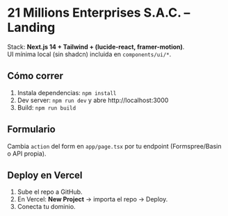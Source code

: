 
# 21 Millions Enterprises S.A.C. – Landing

Stack: **Next.js 14 + Tailwind + (lucide-react, framer-motion)**.  
UI mínima local (sin shadcn) incluida en `components/ui/*`.

## Cómo correr
1) Instala dependencias: `npm install`
2) Dev server: `npm run dev` y abre http://localhost:3000
3) Build: `npm run build`

## Formulario
Cambia `action` del form en `app/page.tsx` por tu endpoint (Formspree/Basin o API propia).

## Deploy en Vercel
1) Sube el repo a GitHub.
2) En Vercel: **New Project** → importa el repo → Deploy.
3) Conecta tu dominio.
